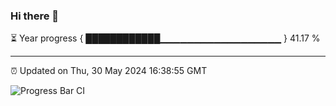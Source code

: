 ### Hi there 👋

⏳ Year progress { ████████████▁▁▁▁▁▁▁▁▁▁▁▁▁▁▁▁▁▁ } 41.17 %

---

⏰ Updated on Thu, 30 May 2024 16:38:55 GMT

![Progress Bar CI](https://github.com/IshwaranRudhara/GIT-ACTION/workflows/Progress%20Bar%20CI/badge.svg)
